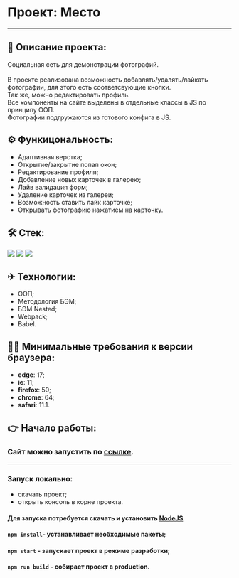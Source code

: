 # Проект: Место
------

## 📖 Описание проекта:
Социальная сеть для демонстрации фотографий.<br><br>
В проекте реализована возможность добавлять/удалять/лайкать фотографии, для этого есть соответсвующие кнопки.<br>
Так же, можно редактировать профиль.<br>
Все компоненты на сайте выделены в отдельные классы в JS по принципу ООП.<br>
Фотографии подгружаются из готового конфига в JS.

## ⚙ Функицональность:
* Адаптивная верстка;
* Открытие/закрытие попап окон;
* Редактирование профиля;
* Добавление новых карточек в галерею;
* Лайв валидация форм;
* Удаление карточек из галереи;
* Возможность ставить лайк карточке;
* Открывать фотографию нажатием на карточку.

## 🛠 Стек:
<p>
  <img src="https://img.shields.io/badge/Html-gray?style=for-the-badge&logo=HTML5&logoColor=red/">
  <img src="https://img.shields.io/badge/CSS-gray?style=for-the-badge&logo=CSS3&logoColor=orange/"> 
  <img src="https://img.shields.io/badge/JavaScript-gray?style=for-the-badge&logo=JavaScript&logoColor=/">
</p>

## ✈ Технологии:
* ООП;
* Методология БЭМ;
* БЭМ Nested;
* Webpack;
* Babel.

## 👨‍⚖️ Минимальные требования к версии браузера:
* __edge__: 17;
* __ie__: 11;
* __firefox__: 50;
* __chrome__: 64;
* __safari__: 11.1.

## 👉 Начало работы:

### Сайт можно запустить по [ссылке](https://skoroxodtwo.github.io/mesto/).

----
### Запуск локально:

- скачать проект;
- открыть консоль в корне проекта.

#### Для запуска потребуется скачать и установить [NodeJS](https://nodejs.org/en/)

#### `npm install`- устанавливает необходимые пакеты;<br/>
#### `npm start` - запускает проект в режиме разработки;<br/>
#### `npm run build` - собирает проект в production.<br/>
